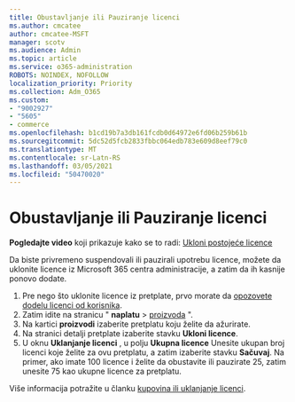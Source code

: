 ```yaml
---
title: Obustavljanje ili Pauziranje licenci
ms.author: cmcatee
author: cmcatee-MSFT
manager: scotv
ms.audience: Admin
ms.topic: article
ms.service: o365-administration
ROBOTS: NOINDEX, NOFOLLOW
localization_priority: Priority
ms.collection: Adm_O365
ms.custom:
- "9002927"
- "5605"
- commerce
ms.openlocfilehash: b1cd19b7a3db161fcdb0d64972e6fd06b259b61b
ms.sourcegitcommit: 5dc52d5fcb2833fbbc064edb783e609d8eef79c0
ms.translationtype: MT
ms.contentlocale: sr-Latn-RS
ms.lasthandoff: 03/05/2021
ms.locfileid: "50470020"
---
```

# <a name="suspend-or-pause-licenses"></a>Obustavljanje ili Pauziranje licenci

**Pogledajte video** koji prikazuje kako se to radi: [Ukloni postojeće licence](https://go.microsoft.com/fwlink/p/?linkid=2154938)

Da biste privremeno suspendovali ili pauzirali upotrebu licence, možete da uklonite licence iz Microsoft 365 centra administracije, a zatim da ih kasnije ponovo dodate.

1. Pre nego što uklonite licence iz pretplate, prvo morate da [opozovete dodelu licenci od korisnika](https://docs.microsoft.com/microsoft-365/admin/manage/remove-licenses-from-users).
2. Zatim idite na stranicu " **naplatu**  >  [proizvoda](https://go.microsoft.com/fwlink/p/?linkid=842054) ".
3. Na kartici **proizvodi** izaberite pretplatu koju želite da ažurirate.
4. Na stranici detalji pretplate izaberite stavku **Ukloni licence**.
5. U oknu **Uklanjanje licenci** , u polju **Ukupna licence** Unesite ukupan broj licenci koje želite za ovu pretplatu, a zatim izaberite stavku **Sačuvaj**. Na primer, ako imate 100 licence i želite da obustavite ili pauzirate 25, zatim unesite 75 kao ukupne licence za pretplatu.

Više informacija potražite u članku [kupovina ili uklanjanje licenci](https://docs.microsoft.com/microsoft-365/commerce/licenses/buy-licenses).